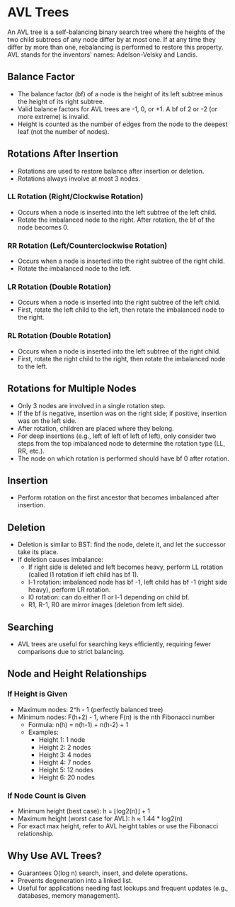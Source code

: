 # AVL Trees

An AVL tree is a self-balancing binary search tree where the heights of the two child subtrees of any node differ by at most one. If at any time they differ by more than one, rebalancing is performed to restore this property. AVL stands for the inventors' names: Adelson-Velsky and Landis.

## Balance Factor
- The balance factor (bf) of a node is the height of its left subtree minus the height of its right subtree.
- Valid balance factors for AVL trees are -1, 0, or +1. A bf of 2 or -2 (or more extreme) is invalid.
- Height is counted as the number of edges from the node to the deepest leaf (not the number of nodes).

## Rotations After Insertion
- Rotations are used to restore balance after insertion or deletion.
- Rotations always involve at most 3 nodes.

### LL Rotation (Right/Clockwise Rotation)
- Occurs when a node is inserted into the left subtree of the left child.
- Rotate the imbalanced node to the right. After rotation, the bf of the node becomes 0.

### RR Rotation (Left/Counterclockwise Rotation)
- Occurs when a node is inserted into the right subtree of the right child.
- Rotate the imbalanced node to the left.

### LR Rotation (Double Rotation)
- Occurs when a node is inserted into the right subtree of the left child.
- First, rotate the left child to the left, then rotate the imbalanced node to the right.

### RL Rotation (Double Rotation)
- Occurs when a node is inserted into the left subtree of the right child.
- First, rotate the right child to the right, then rotate the imbalanced node to the left.

## Rotations for Multiple Nodes
- Only 3 nodes are involved in a single rotation step.
- If the bf is negative, insertion was on the right side; if positive, insertion was on the left side.
- After rotation, children are placed where they belong.
- For deep insertions (e.g., left of left of left of left), only consider two steps from the top imbalanced node to determine the rotation type (LL, RR, etc.).
- The node on which rotation is performed should have bf 0 after rotation.

## Insertion
- Perform rotation on the first ancestor that becomes imbalanced after insertion.

## Deletion
- Deletion is similar to BST: find the node, delete it, and let the successor take its place.
- If deletion causes imbalance:
    - If right side is deleted and left becomes heavy, perform LL rotation (called l1 rotation if left child has bf 1).
    - l-1 rotation: imbalanced node has bf -1, left child has bf -1 (right side heavy), perform LR rotation.
    - l0 rotation: can do either l1 or l-1 depending on child bf.
    - R1, R-1, R0 are mirror images (deletion from left side).

## Searching
- AVL trees are useful for searching keys efficiently, requiring fewer comparisons due to strict balancing.

## Node and Height Relationships
### If Height is Given
- Maximum nodes: 2^h - 1 (perfectly balanced tree)
- Minimum nodes: F(h+2) - 1, where F(n) is the nth Fibonacci number
    - Formula: n(h) = n(h-1) + n(h-2) + 1
    - Examples:
        - Height 1: 1 node
        - Height 2: 2 nodes
        - Height 3: 4 nodes
        - Height 4: 7 nodes
        - Height 5: 12 nodes
        - Height 6: 20 nodes

### If Node Count is Given
- Minimum height (best case): h = ⌊log2(n)⌋ + 1
- Maximum height (worst case for AVL): h ≈ 1.44 * log2(n)
- For exact max height, refer to AVL height tables or use the Fibonacci relationship.

## Why Use AVL Trees?
- Guarantees O(log n) search, insert, and delete operations.
- Prevents degeneration into a linked list.
- Useful for applications needing fast lookups and frequent updates (e.g., databases, memory management).